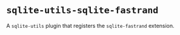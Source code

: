 # `sqlite-utils-sqlite-fastrand`

A `sqlite-utils` plugin that registers the `sqlite-fastrand` extension.
